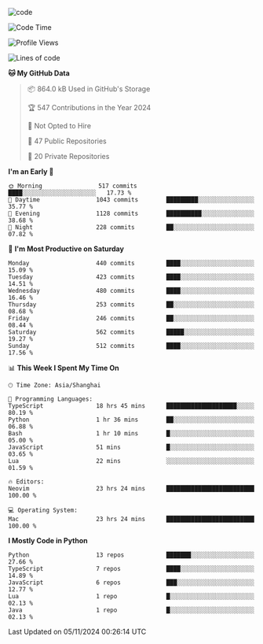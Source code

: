
<!--
**liuyaanng/liuyaanng** is a ✨ _special_ ✨ repository because its `README.md` (this file) appears on your GitHub profile.

Here are some ideas to get you started:

- 🔭 I’m currently working on ...
- 🌱 I’m currently learning ...
- 👯 I’m looking to collaborate on ...
- 🤔 I’m looking for help with ...
- 💬 Ask me about ...
- 📫 How to reach me: ...
- 😄 Pronouns: ...
- ⚡ Fun fact: ...
-->


![code](https://cdn.jsdelivr.net/gh/liuyaanng/liuyaanng@1.0/code.gif) 

<!--START_SECTION:waka-->
![Code Time](http://img.shields.io/badge/Code%20Time-995%20hrs%2059%20mins-blue)

![Profile Views](http://img.shields.io/badge/Profile%20Views-0-blue)

![Lines of code](https://img.shields.io/badge/From%20Hello%20World%20I%27ve%20Written-14.8%20million%20lines%20of%20code-blue)

**🐱 My GitHub Data** 

> 📦 864.0 kB Used in GitHub's Storage 
 > 
> 🏆 547 Contributions in the Year 2024
 > 
> 🚫 Not Opted to Hire
 > 
> 📜 47 Public Repositories 
 > 
> 🔑 20 Private Repositories 
 > 
**I'm an Early 🐤** 

```text
🌞 Morning                517 commits         ████░░░░░░░░░░░░░░░░░░░░░   17.73 % 
🌆 Daytime                1043 commits        █████████░░░░░░░░░░░░░░░░   35.77 % 
🌃 Evening                1128 commits        ██████████░░░░░░░░░░░░░░░   38.68 % 
🌙 Night                  228 commits         ██░░░░░░░░░░░░░░░░░░░░░░░   07.82 % 
```
📅 **I'm Most Productive on Saturday** 

```text
Monday                   440 commits         ████░░░░░░░░░░░░░░░░░░░░░   15.09 % 
Tuesday                  423 commits         ████░░░░░░░░░░░░░░░░░░░░░   14.51 % 
Wednesday                480 commits         ████░░░░░░░░░░░░░░░░░░░░░   16.46 % 
Thursday                 253 commits         ██░░░░░░░░░░░░░░░░░░░░░░░   08.68 % 
Friday                   246 commits         ██░░░░░░░░░░░░░░░░░░░░░░░   08.44 % 
Saturday                 562 commits         █████░░░░░░░░░░░░░░░░░░░░   19.27 % 
Sunday                   512 commits         ████░░░░░░░░░░░░░░░░░░░░░   17.56 % 
```


📊 **This Week I Spent My Time On** 

```text
🕑︎ Time Zone: Asia/Shanghai

💬 Programming Languages: 
TypeScript               18 hrs 45 mins      ████████████████████░░░░░   80.19 % 
Python                   1 hr 36 mins        ██░░░░░░░░░░░░░░░░░░░░░░░   06.88 % 
Bash                     1 hr 10 mins        █░░░░░░░░░░░░░░░░░░░░░░░░   05.00 % 
JavaScript               51 mins             █░░░░░░░░░░░░░░░░░░░░░░░░   03.65 % 
Lua                      22 mins             ░░░░░░░░░░░░░░░░░░░░░░░░░   01.59 % 

🔥 Editors: 
Neovim                   23 hrs 24 mins      █████████████████████████   100.00 % 

💻 Operating System: 
Mac                      23 hrs 24 mins      █████████████████████████   100.00 % 
```

**I Mostly Code in Python** 

```text
Python                   13 repos            ███████░░░░░░░░░░░░░░░░░░   27.66 % 
TypeScript               7 repos             ████░░░░░░░░░░░░░░░░░░░░░   14.89 % 
JavaScript               6 repos             ███░░░░░░░░░░░░░░░░░░░░░░   12.77 % 
Lua                      1 repo              █░░░░░░░░░░░░░░░░░░░░░░░░   02.13 % 
Java                     1 repo              █░░░░░░░░░░░░░░░░░░░░░░░░   02.13 % 
```




 Last Updated on 05/11/2024 00:26:14 UTC
<!--END_SECTION:waka-->

